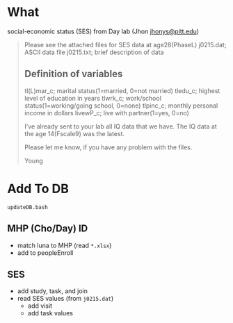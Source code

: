 # What
social-economic status (SES) from Day lab (Jhon <jhonys@pitt.edu>) 
> Please see the attached files for SES data at age28(PhaseL)
> j0215.dat; ASCII data file
> j0215.txt; brief description of data
> 
> Definition of variables
> ------------------------
> tl(L)mar_c; marital status(1=married, 0=not married)
> tledu_c; highest level of education in years
> tlwrk_c; work/school status(1=working/going school, 0=none)
> tlpinc_c; monthly personal income in dollars
> livewP_c; live with partner(1=yes, 0=no)
> 
> I've already sent to your lab all IQ data that we have.
> The IQ data at the age 14(Fscale9) was the latest.
> 
> Please let me know, if you have any problem with the files.
> 
> Young

# Add To DB

`updateDB.bash`

## MHP (Cho/Day) ID
- match luna to MHP (read `*.xlsx`)
- add to peopleEnroll
## SES
- add study, task, and join
- read SES values (from `j0215.dat`)
  - add visit
  - add task values

